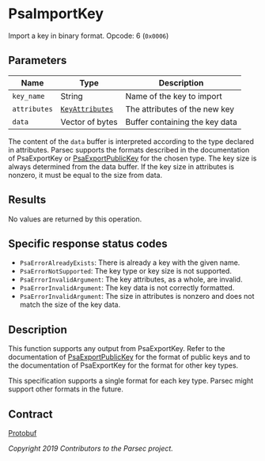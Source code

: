 # PsaImportKey

Import a key in binary format. Opcode: 6 (`0x0006`)

## Parameters

| Name         | Type                                                        | Description                    |
|--------------|-------------------------------------------------------------|--------------------------------|
| `key_name`   | String                                                      | Name of the key to import      |
| `attributes` | [`KeyAttributes`](psa_key_attributes.md#keyattributes-type) | The attributes of the new key  |
| `data`       | Vector of bytes                                             | Buffer containing the key data |

The content of the `data` buffer is interpreted according to the type declared in attributes. Parsec
supports the formats described in the documentation of PsaExportKey or
[PsaExportPublicKey](psa_export_public_key.md) for the chosen type. The key size is always
determined from the data buffer. If the key size in attributes is nonzero, it must be equal to the
size from data.

## Results

No values are returned by this operation.

## Specific response status codes

- `PsaErrorAlreadyExists`: There is already a key with the given name.
- `PsaErrorNotSupported`: The key type or key size is not supported.
- `PsaErrorInvalidArgument`: The key attributes, as a whole, are invalid.
- `PsaErrorInvalidArgument`: The key data is not correctly formatted.
- `PsaErrorInvalidArgument`: The size in attributes is nonzero and does not match the size of the
   key data.

## Description

This function supports any output from PsaExportKey. Refer to the documentation of
[PsaExportPublicKey](psa_export_public_key.md) for the format of public keys and to the
documentation of PsaExportKey for the format for other key types.

This specification supports a single format for each key type. Parsec might support other formats in
the future.

## Contract

[Protobuf](https://github.com/parallaxsecond/parsec-operations/blob/master/protobuf/psa_import_key.proto)

*Copyright 2019 Contributors to the Parsec project.*
